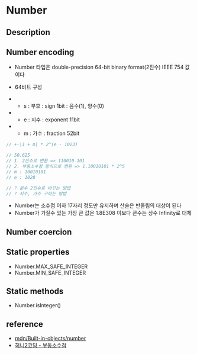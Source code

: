 # Number

## Description

## Number encoding

- Number 타입은 double-precision 64-bit binary format(2진수) IEEE 754 값이다

- 64비트 구성
- - s : 부호 : sign 1bit : 음수(1), 양수(0)
- - e : 지수 : exponent 11bit
- - m : 가수 : fraction 52bit

```js
// +-|1 + m| * 2^(e - 1023)

// 50.625
// 1. 2진수로 변환 => 110010.101
// 2. 부동소수점 방식으로 변환 => 1.10010101 * 2^5
// m : 10010101
// e : 1028

// ? 분수 2진수로 바꾸는 방법
// ? 지수, 가수 구하는 방법
```

- Number는 소수점 이하 17자리 정도만 유지하며 산술은 반올림의 대상이 된다
- Number가 가질수 있는 가장 큰 값은 1.8E308 이보다 큰수는 상수 Infinity로 대체

## Number coercion

## Static properties

- Number.MAX_SAFE_INTEGER
- Number.MIN_SAFE_INTEGER

## Static methods

- Number.isInteger()

## reference

- [mdn/Built-in-objects/number](https://developer.mozilla.org/ko/docs/Web/JavaScript/Reference/Global_Objects/Number)
- [혀니2코딩 - 부동소수점](https://youtu.be/DtAQ_lxcPck?si=iwCGixeNq3s86Je1)
